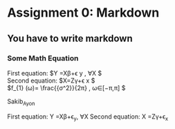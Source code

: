 # Assignment 0: Markdown
## You have to write markdown
### Some Math Equation

                    
                          
   

First  equation:  $Y =Xβ+ϵ y , ∀X $ <br>
Second equation: $X=Zγ+ϵ x $ <br>
$f_{1} (ω)= \frac{{σ^2}}{2π} , ω∈[−π,π] $
                    
           

Sakib<sub>Ayon</sub>
                    
                
                    
  First  equation: Y =Xβ+ϵ<sub>y</sub>, ∀X 
  Second equation: X =Zγ+ϵ<sub>x</sub>

